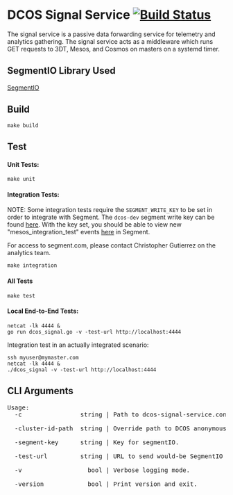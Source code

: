 # DCOS Signal Service [![Build Status](https://jenkins.mesosphere.com/service/jenkins/buildStatus/icon?job=public-dcos-cluster-ops/dcos-signal/add-standard-jenkinsfile)](https://jenkins.mesosphere.com/service/jenkins/job/public-dcos-cluster-ops/job/dcos-signal/job/add-standard-jenkinsfile/)
The signal service is a passive data forwarding service for telemetry and analytics gathering. The signal service acts as a middleware which runs GET requests to 3DT, Mesos, and Cosmos on masters on a systemd timer.   

## SegmentIO Library Used
[SegmentIO](https://segment.com/docs/libraries/go/)

## Build
```
make build
```

## Test

#### Unit Tests:

```
make unit
```

#### Integration Tests:

NOTE: Some integration tests require the `SEGMENT_WRITE_KEY` to be set in order to integrate with Segment. The `dcos-dev` segment write key can be found [here](https://mesosphere.onelogin.com/notes/71322). With the key set, you should be able to view new "mesos_integration_test" events [here](https://app.segment.com/mesosphere/sources/dcos-dev/debugger) in Segment.

For access to segment.com, please contact Christopher Gutierrez on the analytics team.

```
make integration
```

#### All Tests

```
make test
```

#### Local End-to-End Tests:

```
netcat -lk 4444 &
go run dcos_signal.go -v -test-url http://localhost:4444
```

Integration test in an actually integrated scenario:

```
ssh myuser@mymaster.com
netcat -lk 4444 &
./dcos_signal -v -test-url http://localhost:4444
```

## CLI Arguments
<pre>
Usage:
  -c                string | Path to dcos-signal-service.conf. (default "/opt/mesosphere/etc/dcos-signal-config.json")
  
  -cluster-id-path  string | Override path to DCOS anonymous ID. (default "/var/lib/dcos/cluster-id")
  
  -segment-key      string | Key for segmentIO.

  -test-url         string | URL to send would-be SegmentIO data to as JSON blob.
  
  -v                  bool | Verbose logging mode.
  
  -version            bool | Print version and exit.
</pre>
